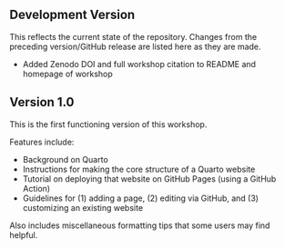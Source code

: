 ## Development Version

This reflects the current state of the repository. Changes from the preceding version/GitHub release are listed here as they are made.

- Added Zenodo DOI and full workshop citation to README and homepage of workshop

## Version 1.0

This is the first functioning version of this workshop.

Features include:

- Background on Quarto
- Instructions for making the core structure of a Quarto website
- Tutorial on deploying that website on GitHub Pages (using a GitHub Action)
- Guidelines for (1) adding a page, (2) editing via GitHub, and (3) customizing an existing website

Also includes miscellaneous formatting tips that some users may find helpful.

